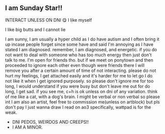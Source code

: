 ## I am Sunday Star!!

INTERACT UNLESS ON DNI 😋
I like myself

I like big butts and I cannot lie

I am sunny, I am usually a hyper child as I do have autism and I often bring it up incase people forget since some have and said I'm annoying as I have stated I am diagnosed.
remember, I am diagnosed, and energetic. if you do not want to deal with someone who has too much energy then just don't talk to me.
I'm open for friends tho. but if we meet on ponytown and then proceeded to ignore each other even though were friends there I will remove you after a certain amount of time of not interacting.
please do not hurt my feelings, I get attached easily and it's harder for me to let go
I do not like it when I get ignored purposely. so please don't ignore me for too long, I would understand if you were busy but don't leave me out for do long, I get sad.
if you see me, c+h is ok unless on dni of any variation.
think of me like a cat, with a dog's brain. I might be verbal or non verbal so please int
I am also an artist, feel free to commission me(unless on artblock) but pls don't pay I just wanna draw
I read on ao3 specifically, wattpad is for the weak.
  
- DNI PEDOS, WEIRDOS AND CREEPS!!
- I AM A MINOR.
